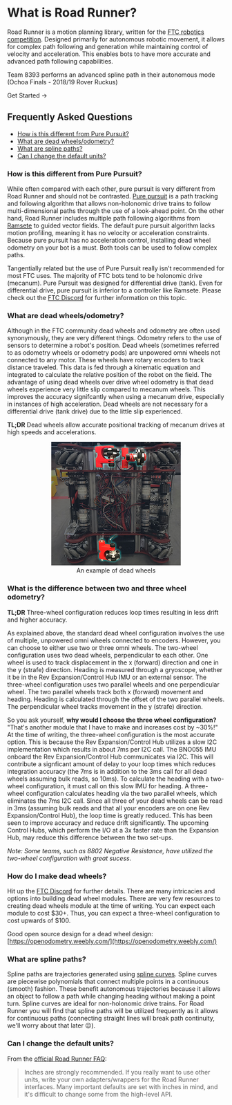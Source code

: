 # What is Road Runner?

Road Runner is a motion planning library, written for the [FTC robotics competition](https://www.firstinspires.org/robotics/ftc). Designed primarily for autonomous robotic movement, it allows for complex path following and generation while maintaining control of velocity and acceleration. This enables bots to have more accurate and advanced path following capabilities.

<div class="flex items-center justify-center flex-col">
    <VideoDisplay src="./assets/home/8393-half-compressed.mp4" width="360px" :controls="false"/>
    <span class="text-center text-sm text-gray-600">Team 8393 performs an advanced spline path in their autonomous mode<br>(Ochoa Finals - 2018/19 Rover Ruckus)</span>
</div>

<ActionLink url="/before-you-start" margin="2em">Get Started →</ActionLink>

## Frequently Asked Questions

- [How is this different from Pure Pursuit?](#how-is-this-different-from-pure-pursuit)
- [What are dead wheels/odometry?](#what-are-dead-wheels-odometry)
- [What are spline paths?](#what-are-spline-paths)
- [Can I change the default units?](#can-i-change-the-default-units)

### How is this different from Pure Pursuit?

While often compared with each other, pure pursuit is very different from Road Runner and should not be contrasted. [Pure pursuit](https://www.mathworks.com/help/robotics/ug/pure-pursuit-controller.html) is a path tracking and following algorithm that allows non-holonomic drive trains to follow multi-dimensional paths through the use of a look-ahead point. On the other hand, Road Runner includes multiple path following algorithms from [Ramsete](https://github.com/wpilibsuite/allwpilib/blob/master/wpilibj/src/main/java/edu/wpi/first/wpilibj/controller/RamseteController.java) to guided vector fields. The default pure pursuit algorithm lacks motion profiling, meaning it has no velocity or acceleration constraints. Because pure pursuit has no acceleration control, installing dead wheel odometry on your bot is a must. Both tools can be used to follow complex paths.

Tangentially related but the use of Pure Pursuit really isn't recommended for most FTC uses. The majority of FTC bots tend to be holonomic drive (mecanum). Pure Pursuit was designed for differential drive (tank). Even for differential drive, pure pursuit is inferior to a controller like Ramsete. Please check out the [FTC Discord](https://discord.gg/first-tech-challenge) for further information on this topic.

### What are dead wheels/odometry?

Although in the FTC community dead wheels and odometry are often used synonymously, they are very different things. Odometry refers to the use of sensors to determine a robot's position. Dead wheels (sometimes referred to as odometry wheels or odometry pods) are unpowered omni wheels not connected to any motor. These wheels have rotary encoders to track distance traveled. This data is fed through a kinematic equation and integrated to calculate the relative position of the robot on the field. The advantage of using dead wheels over drive wheel odometry is that dead wheels experience very little slip compared to mecanum wheels. This improves the accuracy signifcantly when using a mecanum drive, especially in instances of high acceleration. Dead wheels are not necessary for a differential drive (tank drive) due to the little slip experienced.

**TL;DR** Dead wheels allow accurate positional tracking of mecanum drives at high speeds and accelerations.

<figure align="center">
    <img src="./assets/home/dead-wheel-example-small.jpg" class="rounded-lg">
    <figcaption class="mt-2 text-sm text-gray-600 text-center">An example of dead wheels</figcaption>
</figure>

### What is the difference between two and three wheel odometry?

**TL;DR** Three-wheel configuration reduces loop times resulting in less drift and higher accuracy.

As explained above, the standard dead wheel configuration involves the use of multiple, unpowered omni wheels connected to encoders. However, you can choose to either use two or three omni wheels. The two-wheel configuration uses two dead wheels, perpendicular to each other. One wheel is used to track displacement in the x (forward) direction and one in the y (strafe) direction. Heading is measured through a gryoscope, whether it be in the Rev Expansion/Control Hub IMU or an external sensor. The three-wheel configuration uses two parallel wheels and one perpendicular wheel. The two parallel wheels track both x (forward) movement and heading. Heading is calculated through the offset of the two parallel wheels. The perpendicular wheel tracks movement in the y (strafe) direction.

So you ask yourself, **why would I choose the three wheel configuration?** "That's another module that I have to make and increases cost by ~30%!" At the time of writing, the three-wheel configuration is the most accurate option. This is because the Rev Expansion/Control Hub utilizes a slow I2C implementation which results in about 7ms per I2C call. The BNO055 IMU onboard the Rev Expansion/Control Hub communicates via I2C. This will contribute a signficant amount of delay to your loop times which reduces integration accuracy (the 7ms is in addition to the 3ms call for all dead wheels assuming bulk reads, so 10ms). To calculate the heading with a two-wheel configuration, it must call on this slow IMU for heading. A three-wheel configuration calculates heading via the two parallel wheels, which eliminates the 7ms I2C call. Since all three of your dead wheels can be read in 3ms (assuming bulk reads and that all your encoders are on one Rev Expansion/Control Hub), the loop time is greatly reduced. This has been seen to improve accuracy and reduce drift significantly. The upcoming Control Hubs, which perform the I/O at a 3x faster rate than the Expansion Hub, may reduce this difference between the two set-ups.

_Note: Some teams, such as 8802 Negative Resistance, have utilized the two-wheel configuration with great sucess._

### How do I make dead wheels?

Hit up the [FTC Discord](https://discord.gg/first-tech-challenge) for further details. There are many intricacies and options into building dead wheel modules. There are very few resources to creating dead wheels module at the time of writing. You can expect each module to cost $30+. Thus, you can expect a three-wheel configuration to cost upwards of $100.

Good open source design for a dead wheel design: [https://openodometry.weebly.com/](https://openodometry.weebly.com/)

### What are spline paths?

Spline paths are trajectories generated using [spline curves](<https://www.wikiwand.com/en/Spline_(mathematics)>). Spline curves are piecewise polynomials that connect multiple points in a continuous (smooth) fashion. These benefit autonomous trajectories because it allows an object to follow a path while changing heading without making a point turn. Spline curves are ideal for non-holonomic drive trains. For Road Runner you will find that spline paths will be utilized frequently as it allows for continuous paths (connecting straight lines will break path continuity, we'll worry about that later 😉).

### Can I change the default units?

From the [official Road Runner FAQ](https://acme-robotics.gitbook.io/road-runner/quickstart/faq):

> Inches are strongly recommended. If you really want to use other units, write your own adapters/wrappers for the Road Runner interfaces. Many important defaults are set with inches in mind, and it's difficult to change some from the high-level API.

